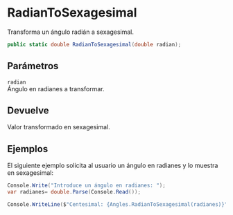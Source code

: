 # RadianToSexagesimal

Transforma un ángulo radián a sexagesimal.

```csharp
public static double RadianToSexagesimal(double radian);
```

## Parámetros

`radian`  
Ángulo en radianes a transformar.

## Devuelve

Valor transformado en sexagesimal.

## Ejemplos

El siguiente ejemplo solicita al usuario un ángulo en radianes y lo muestra en sexagesimal:

```csharp
Console.Write("Introduce un ángulo en radianes: ");
var radianes= double.Parse(Console.Read());

Console.WriteLine($"Centesimal: {Angles.RadianToSexagesimal(radianes)}");
```

